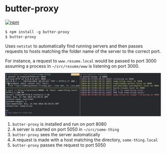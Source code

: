 # butter-proxy

[![npm](https://img.shields.io/npm/v/butter-proxy.svg)](https://www.npmjs.com/package/butter-proxy)

```
$ npm install -g butter-proxy
$ butter-proxy
```

Uses `netstat` to automatically find running servers and then passes requests
to hosts matching the folder name of the server to the correct port.

For instance, a request to `www.resume.local` would be passed to port 3000
assuming a process in `~/src/resume/www` is listening on port 3000.

![Example](docs/screenshot.png)

1. `butter-proxy` is installed and run on port 8080
2. A server is started on port 5050 in `~/src/some-thing`
3. `butter-proxy` sees the server automatically
4. A request is made with a host matching the directory, `some-thing.local`
5. `butter-proxy` passes the request to port 5050
